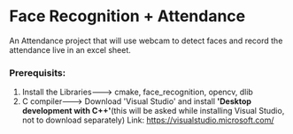 # Face Recognition + Attendance
An Attendance project that will use webcam to detect faces and record the attendance live in an excel sheet. 

### Prerequisits:
1. Install the Libraries---> cmake, face_recognition, opencv, dlib
2. C compiler---> Download 'Visual Studio' and install **'Desktop development with C++'**(this will be asked while installing Visual Studio, not to download separately)
   Link: https://visualstudio.microsoft.com/

